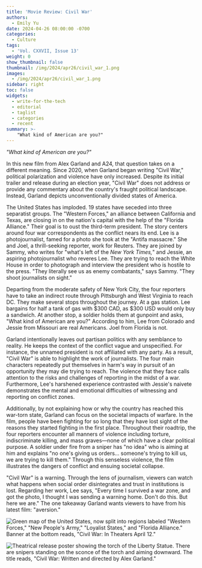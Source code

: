```yaml
---
title: 'Movie Review: Civil War'
authors:
  - Emily Yu
date: 2024-04-26 08:00:00 -0700
categories:
  - Culture
tags:
  - 'Vol. CXXVII, Issue 13'
weight: 0
show_thumbnail: false
thumbnail: /img/2024/apr26/civil_war_1.png
images:
  - /img/2024/apr26/civil_war_1.png
sidebar: right
toc: false
widgets:
  - write-for-the-tech
  - editorial
  - taglist
  - categories
  - recent
summary: >-
    "What kind of American are you?"
---
```


*"What kind of American are you?"*

In this new film from Alex Garland and A24, that question takes on a different meaning. Since 2020, when Garland began writing "Civil War," political polarization and violence have only increased. Despite its initial trailer and release during an election year, "Civil War" does not address or provide any commentary about the country's fraught political landscape. Instead, Garland depicts unconventionally divided states of America.

The United States has imploded. 19 states have seceded into three separatist groups. The "Western Forces," an alliance between California and Texas, are closing in on the nation's capital with the help of the "Florida Alliance." Their goal is to oust the third-term president. The story centers around four war correspondents as the conflict nears its end. Lee is a photojournalist, famed for a photo she took at the "Antifa massacre." She and Joel, a thrill-seeking reporter, work for Reuters. They are joined by Sammy, who writes for "what's left of the *New York Times,*" and Jessie, an aspiring photojournalist who reveres Lee. They are trying to reach the White House in order to photograph and interview the president who is hostile to the press. "They literally see us as enemy combatants," says Sammy. "They shoot journalists on sight."

Departing from the moderate safety of New York City, the four reporters have to take an indirect route through Pittsburgh and West Virginia to reach DC. They make several stops throughout the journey. At a gas station. Lee bargains for half a tank of gas with $300 CAD, as $300 USD would only buy a sandwich. At another stop, a soldier holds them at gunpoint and asks, "What kind of American are you?" According to him, Lee from Colorado and Jessie from Missouri are real Americans. Joel from Florida is not.

Garland intentionally leaves out partisan politics with any semblance to reality. He keeps the context of the conflict vague and unspecified. For instance, the unnamed president is not affiliated with any party. As a result, "Civil War" is able to highlight the work of journalists. The four main characters repeatedly put themselves in harm's way in pursuit of an opportunity they may die trying to reach. The violence that they face calls attention to the risks and challenges of reporting in the midst of a war. Furthermore, Lee's harshened experience contrasted with Jessie's naivete demonstrates the mental and emotional difficulties of witnessing and reporting on conflict zones.

Additionally, by not explaining how or why the country has reached this war-torn state, Garland can focus on the societal impacts of warfare. In the film, people have been fighting for so long that they have lost sight of the reasons they started fighting in the first place. Throughout their roadtrip, the four reporters encounter all manners of violence including torture, indiscriminate killing, and mass graves—none of which have a clear political purpose. A soldier under fire from a sniper has "no idea" who is aiming at him and explains "no one's giving us orders… someone's trying to kill us, we are trying to kill them." Through this senseless violence, the film illustrates the dangers of conflict and ensuing societal collapse.

"Civil War" is a warning. Through the lens of journalism, viewers can watch what happens when social order disintegrates and trust in institutions is lost. Regarding her work, Lee says, "Every time I survived a war zone, and got the photo, I thought I was sending a warning home. Don't do this. But here we are." The one takeaway Garland wants viewers to have from his latest film: "aversion."

![Green map of the United States, now split into regions labeled "Western Forces," "New People's Army," "Loyalist States," and "Florida Alliance." Banner at the bottom reads, "Civil War: In Theaters April 12."](/img/2024/apr26/civil_war_1.png)

![Theatrical release poster showing the torch of the Liberty Statue. There are snipers standing on the sconce of the torch and aiming downward. The title reads, "Civil War: Written and directed by Alex Garland."](/img/2024/apr26/civil_war_2.png)